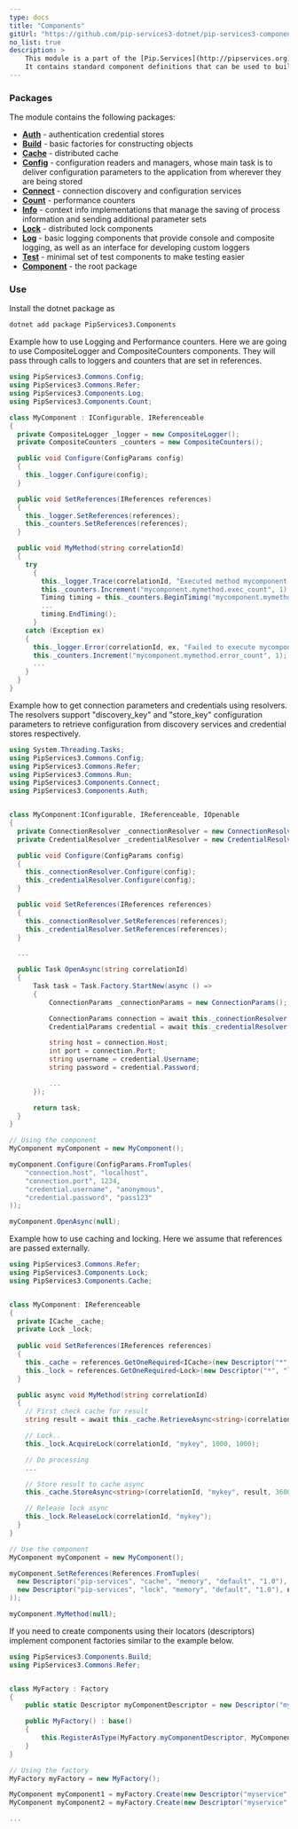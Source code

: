 ```yaml
---
type: docs
title: "Components"
gitUrl: "https://github.com/pip-services3-dotnet/pip-services3-components-dotnet"
no_list: true
description: > 
    This module is a part of the [Pip.Services](http://pipservices.org) polyglot microservices toolkit.
    It contains standard component definitions that can be used to build applications and services.
---
```



### Packages

The module contains the following packages:

* [**Auth**](auth) - authentication credential stores
* [**Build**](build) - basic factories for constructing objects
* [**Cache**](cache) - distributed cache
* [**Config**](config) - configuration readers and managers, whose main task is to deliver configuration parameters to the application from wherever they are being stored
* [**Connect**](connect) - connection discovery and configuration services
* [**Count**](count) - performance counters
* [**Info**](info) - context info implementations that manage the saving of process information and sending additional parameter sets
* [**Lock**](lock) - distributed lock components
* [**Log**](log) - basic logging components that provide console and composite logging, as well as an interface for developing custom loggers
* [**Test**](test) - minimal set of test components to make testing easier
* [**Component**](component) - the root package



### Use

Install the dotnet package as
```bash
dotnet add package PipServices3.Components
```

Example how to use Logging and Performance counters.
Here we are going to use CompositeLogger and CompositeCounters components.
They will pass through calls to loggers and counters that are set in references.

```cs
using PipServices3.Commons.Config;
using PipServices3.Commons.Refer;
using PipServices3.Components.Log;
using PipServices3.Components.Count;

class MyComponent : IConfigurable, IReferenceable
{
  private CompositeLogger _logger = new CompositeLogger();
  private CompositeCounters _counters = new CompositeCounters();

  public void Configure(ConfigParams config)
  {
    this._logger.Configure(config);
  }

  public void SetReferences(IReferences references)
  {
    this._logger.SetReferences(references);
    this._counters.SetReferences(references);
  }

  public void MyMethod(string correlationId)
  {
    try
      {
        this._logger.Trace(correlationId, "Executed method mycomponent.mymethod");
        this._counters.Increment("mycomponent.mymethod.exec_count", 1);
        Timing timing = this._counters.BeginTiming("mycomponent.mymethod.exec_time");
        ...
        timing.EndTiming();
      }
    catch (Exception ex)
    {
      this._logger.Error(correlationId, ex, "Failed to execute mycomponent.mymethod");
      this._counters.Increment("mycomponent.mymethod.error_count", 1);
      ...
    }
  }
}
```

Example how to get connection parameters and credentials using resolvers.
The resolvers support "discovery_key" and "store_key" configuration parameters
to retrieve configuration from discovery services and credential stores respectively.

```cs
using System.Threading.Tasks;
using PipServices3.Commons.Config;
using PipServices3.Commons.Refer;
using PipServices3.Commons.Run;
using PipServices3.Components.Connect;
using PipServices3.Components.Auth;


class MyComponent:IConfigurable, IReferenceable, IOpenable
{
  private ConnectionResolver _connectionResolver = new ConnectionResolver();
  private CredentialResolver _credentialResolver = new CredentialResolver();

  public void Configure(ConfigParams config)
  {
    this._connectionResolver.Configure(config);
    this._credentialResolver.Configure(config);
  }

  public void SetReferences(IReferences references)
  {
    this._connectionResolver.SetReferences(references);
    this._credentialResolver.SetReferences(references);
  }

  ...

  public Task OpenAsync(string correlationId)
  {
      Task task = Task.Factory.StartNew(async () =>
      {
          ConnectionParams _connectionParams = new ConnectionParams();

          ConnectionParams connection = await this._connectionResolver.ResolveAsync(correlationId);
          CredentialParams credential = await this._credentialResolver.LookupAsync(correlationId);

          string host = connection.Host;
          int port = connection.Port;
          string username = credential.Username;
          string password = credential.Password;

          ...
      });

      return task;
  }
}

// Using the component
MyComponent myComponent = new MyComponent();

myComponent.Configure(ConfigParams.FromTuples(
    "connection.host", "localhost",
    "connection.port", 1234,
    "credential.username", "anonymous",
    "credential.password", "pass123"
));

myComponent.OpenAsync(null);
```

Example how to use caching and locking.
Here we assume that references are passed externally.

```cs
using PipServices3.Commons.Refer;
using PipServices3.Components.Lock;
using PipServices3.Components.Cache;


class MyComponent: IReferenceable
{
  private ICache _cache;
  private Lock _lock;
        
  public void SetReferences(IReferences references)
  {
    this._cache = references.GetOneRequired<ICache>(new Descriptor("*", "cache", "*", "*", "1.0"));
    this._lock = references.GetOneRequired<Lock>(new Descriptor("*", "lock", "*", "*", "1.0"));
  }

  public async void MyMethod(string correlationId) 
  {
    // First check cache for result
    string result = await this._cache.RetrieveAsync<string>(correlationId, "mykey");

    // Lock..
    this._lock.AcquireLock(correlationId, "mykey", 1000, 1000);

    // Do processing
    ...

    // Store result to cache async
    this._cache.StoreAsync<string>(correlationId, "mykey", result, 3600000);

    // Release lock async
    this._lock.ReleaseLock(correlationId, "mykey");
  }
}

// Use the component
MyComponent myComponent = new MyComponent();

myComponent.SetReferences(References.FromTuples(
  new Descriptor("pip-services", "cache", "memory", "default", "1.0"), new MemoryCache(),
  new Descriptor("pip-services", "lock", "memory", "default", "1.0"), new MemoryLock()
));

myComponent.MyMethod(null);
```

If you need to create components using their locators (descriptors) implement 
component factories similar to the example below.

```cs
using PipServices3.Components.Build;
using PipServices3.Commons.Refer;


class MyFactory : Factory
{
    public static Descriptor myComponentDescriptor = new Descriptor("myservice", "mycomponent", "default", "*", "1.0");

    public MyFactory() : base()
    {
        this.RegisterAsType(MyFactory.myComponentDescriptor, MyComponent);
    }
}

// Using the factory
MyFactory myFactory = new MyFactory();

MyComponent myComponent1 = myFactory.Create(new Descriptor("myservice", "mycomponent", "default", "myComponent1", "1.0");
MyComponent myComponent2 = myFactory.Create(new Descriptor("myservice", "mycomponent", "default", "myComponent2", "1.0");

...
```